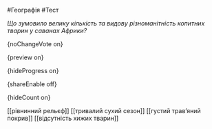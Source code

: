#Географія #Тест

*Що зумовило велику кількість та видову різноманітність копитних тварин у саванах Африки?*

{noChangeVote on}

{preview on}

{hideProgress on}

{shareEnable off}

{hideCount on}

[[рівнинний рельєф]]
[[тривалий сухий сезон]]
[[густий трав’яний покрив]]
[[відсутність хижих тварин]]
